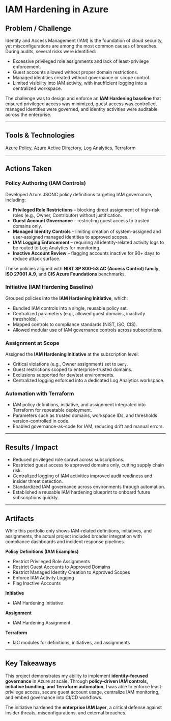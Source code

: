# IAM Hardening in Azure

## Problem / Challenge

Identity and Access Management (IAM) is the foundation of cloud security, yet misconfigurations are among the most common causes of breaches.  
During audits, several risks were identified:

* Excessive privileged role assignments and lack of least-privilege enforcement.  
* Guest accounts allowed without proper domain restrictions.  
* Managed identities created without governance or scope control.  
* Limited visibility into IAM activity, with insufficient logging into a centralized workspace.  

The challenge was to design and enforce an **IAM Hardening baseline** that ensured privileged access was minimized, guest access was controlled, managed identities were governed, and identity activities were auditable across the enterprise.

---

## Tools & Technologies
Azure Policy, Azure Active Directory, Log Analytics, Terraform

---

## Actions Taken

### Policy Authoring (IAM Controls)

Developed Azure JSONC policy definitions targeting IAM governance, including:

* **Privileged Role Restrictions** – blocking direct assignment of high-risk roles (e.g., Owner, Contributor) without justification.  
* **Guest Account Governance** – restricting guest access to trusted domains only.  
* **Managed Identity Controls** – limiting creation of system-assigned and user-assigned managed identities to approved scopes.  
* **IAM Logging Enforcement** – requiring all identity-related activity logs to be routed to Log Analytics for monitoring.  
* **Inactive Account Review** – flagging accounts inactive for 90+ days to reduce attack surface.  

These policies aligned with **NIST SP 800-53 AC (Access Control) family**, **ISO 27001 A.9**, and **CIS Azure Foundations** benchmarks.

### Initiative (IAM Hardening Baseline)

Grouped policies into the **IAM Hardening Initiative**, which:  

* Bundled IAM controls into a single, reusable policy set.  
* Centralized parameters (e.g., allowed guest domains, inactivity thresholds).  
* Mapped controls to compliance standards (NIST, ISO, CIS).  
* Allowed modular use of IAM governance controls across subscriptions.

### Assignment at Scope

Assigned the **IAM Hardening Initiative** at the subscription level:

* Critical violations (e.g., Owner assignment) set to `Deny`.  
* Guest restrictions scoped to enterprise-trusted domains.  
* Exclusions supported for dev/test environments.  
* Centralized logging enforced into a dedicated Log Analytics workspace.

### Automation with Terraform

* IAM policy definitions, initiative, and assignment integrated into Terraform for repeatable deployment.  
* Parameters such as trusted domains, workspace IDs, and thresholds version-controlled in code.  
* Enabled governance-as-code for IAM, reducing drift and manual errors.

---

## Results / Impact

* Reduced privileged role sprawl across subscriptions.  
* Restricted guest access to approved domains only, cutting supply chain risk.  
* Centralized logging of IAM activities improved audit readiness and insider threat detection.  
* Standardized IAM governance across environments through automation.  
* Established a reusable IAM hardening blueprint to onboard future subscriptions quickly.

---

## Artifacts

While this portfolio only shows IAM-related definitions, initiatives, and assignments, the actual project included broader integration with compliance dashboards and incident response pipelines.

**Policy Definitions (IAM Examples)**  
* Restrict Privileged Role Assignments  
* Restrict Guest Accounts to Approved Domains  
* Restrict Managed Identity Creation to Approved Scopes  
* Enforce IAM Activity Logging  
* Flag Inactive Accounts

**Initiative**  
* IAM Hardening Initiative  

**Assignment**  
* IAM Hardening Assignment  

**Terraform**  
* IaC modules for definitions, initiatives, and assignments

---

## Key Takeaways

This project demonstrates my ability to implement **identity-focused governance** in Azure at scale. Through **policy-driven IAM controls, initiative bundling, and Terraform automation**, I was able to enforce least-privilege access, secure guest account usage, centralize IAM monitoring, and embed governance into CI/CD workflows.  

The initiative hardened the **enterprise IAM layer**, a critical defense against insider threats, misconfigurations, and external breaches.
